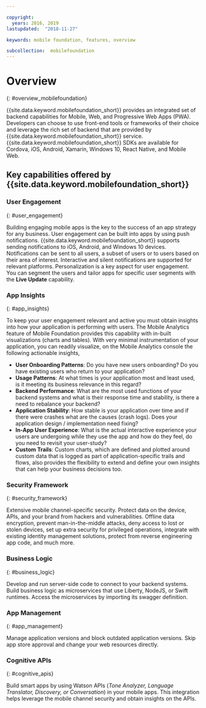 ```yaml
---

copyright:
  years: 2016, 2019
lastupdated:  "2018-11-27"

keywords: mobile foundation, features, overview

subcollection:  mobilefoundation
---
```


#	Overview
{: #overview_mobilefoundation}

{{site.data.keyword.mobilefoundation_short}} provides an integrated set of backend capabilities for Mobile, Web, and Progressive Web Apps (PWA). Developers can choose to use front-end tools or frameworks of their choice and leverage the rich set of backend that are provided by {{site.data.keyword.mobilefoundation_short}} service. {{site.data.keyword.mobilefoundation_short}} SDKs are available for Cordova, iOS, Android, Xamarin, Windows 10, React Native, and Mobile Web.

## Key capabilities offered by {{site.data.keyword.mobilefoundation_short}}

### User Engagement
{: #user_engagement}

Building engaging mobile apps is the key to the success of an app strategy for any business. User engagement can be built into apps by using push notifications. {{site.data.keyword.mobilefoundation_short}} supports sending notifications to iOS, Android, and Windows 10 devices. Notifications can be sent to all users, a subset of users or to users based on their area of interest. Interactive and silent notifications are supported for relevant platforms. Personalization is a key aspect for user engagement. You can segment the users and tailor apps for specific user segments with the **Live Update** capability.

###  App Insights
{: #app_insights}

To keep your user engagement relevant and active you must obtain insights into how your application is performing with users.   The Mobile Analytics feature of Mobile Foundation provides this capability with in-built visualizations (charts and tables).  With very minimal instrumentation of your application, you can readily visualize, on the Mobile Analytics console the following actionable insights,
- **User Onboarding Patterns**: Do you have new users onboarding? Do you have existing users who return to your application?
- **Usage Patterns**: At what times is your application most and least used, is it meeting its business relevance in this regard?
- **Backend Performance**: What are the most used functions of your backend systems and what is their response time and stability, is there a need to rebalance your backend?
- **Application Stability**: How stable is your application over time and if there were crashes what are the causes (crash logs). Does your application design / implementation need fixing?
- **In-App User Experience**: What is the actual interactive experience your users are undergoing while they use the app and how do they feel, do you need to revisit your user-study?
- **Custom Trails**:  Custom charts, which are defined and plotted around custom data that is logged as part of application-specific trails and flows, also provides the flexibility to extend and define your own insights that can help your business decisions too.

###  Security Framework
{: #security_framework}

Extensive mobile channel-specific security. Protect data on the device, APIs, and your brand from hackers and vulnerabilities. Offline data encryption, prevent man-in-the-middle attacks, deny access to lost or stolen devices, set up extra security for privileged operations, integrate with existing identity management solutions, protect from reverse engineering app code, and much more.

###  Business Logic
{: #business_logic}

Develop and run server-side code to connect to your backend systems. Build business logic as microservices that use Liberty, NodeJS, or Swift runtimes. Access the microservices by importing its swagger definition.

###  App Management
{:  #app_management}

Manage application versions and block outdated application versions. Skip app store approval and change your web resources directly.

###  Cognitive APIs
{:  #cognitive_apis}

Build smart apps by using Watson APIs (*Tone Analyzer, Language Translator, Discovery, or Conversation*) in your mobile apps. This integration helps leverage the mobile channel security and obtain insights on the APIs.
